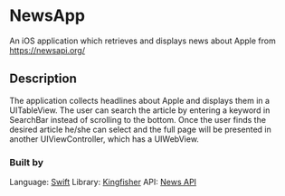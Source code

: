 # NewsApp
An iOS application which retrieves and displays news about Apple from https://newsapi.org/

## Description
The application collects headlines about Apple and displays them in a UITableView. 
The user can search the article by entering a keyword in SearchBar instead of scrolling to the bottom. 
Once the user finds the desired article he/she can select and the full page will be presented in another UIViewController, which has a UIWebView.

### Built by 
Language: [Swift](https://developer.apple.com/swift/) 
Library: [Kingfisher](https://github.com/onevcat/Kingfisher) 
API: [News API](https://newsapi.org/)



